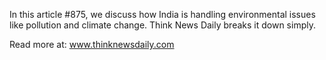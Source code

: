 In this article #875, we discuss how India is handling environmental issues like pollution and climate change. Think News Daily breaks it down simply.

Read more at: www.thinknewsdaily.com